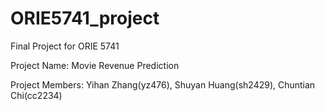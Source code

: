 # ORIE5741_project
Final Project for ORIE 5741

Project Name: Movie Revenue Prediction

Project Members: Yihan Zhang(yz476), Shuyan Huang(sh2429), Chuntian Chi(cc2234)
